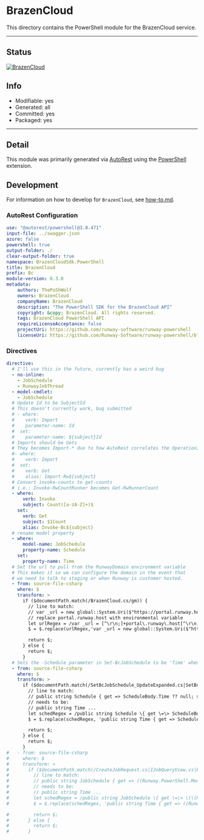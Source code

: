 <!-- region Generated -->
# BrazenCloud
This directory contains the PowerShell module for the BrazenCloud service.

---
## Status
[![BrazenCloud](https://img.shields.io/powershellgallery/v/BrazenCloud.svg?style=flat-square&label=BrazenCloud "BrazenCloud")](https://www.powershellgallery.com/packages/BrazenCloud/)

## Info
- Modifiable: yes
- Generated: all
- Committed: yes
- Packaged: yes

---
## Detail
This module was primarily generated via [AutoRest](https://github.com/Azure/autorest) using the [PowerShell](https://github.com/Azure/autorest.powershell) extension.

## Development
For information on how to develop for `BrazenCloud`, see [how-to.md](how-to.md).
<!-- endregion -->

### AutoRest Configuration

``` yaml
use: "@autorest/powershell@3.0.471"
input-file: ../swagger.json
azure: false
powershell: true
output-folder: ./
clear-output-folder: true
namespace: BrazenCloudSdk.PowerShell
title: BrazenCloud
prefix: Bc
module-version: 0.3.0
metadata:
    authors: ThePoShWolf
    owners: BrazenCloud
    companyName: BrazenCloud
    description: "The PowerShell SDK for the BrazenCloud API"
    copyright: &copy; BrazenCloud. All rights reserved.
    tags: BrazenCloud PowerShell API
    requireLicenseAcceptance: false
    projectUri: https://github.com/runway-software/runway-powershell
    licenseUri: https://github.com/Runway-Software/runway-powershell/blob/main/license.txt
```

### Directives

``` yaml
directive:
  # I'll use this in the future, currently has a weird bug
  - no-inline:
    - JobSchedule
    - RunwayJobThread
  - model-cmdlet:
    - JobSchedule
  # Update Id to be SubjectId
  # This doesn't currently work, bug submitted
  # - where:
  #    verb: Import
  #    parameter-name: Id
  #  set:
  #    parameter-name: ${subject}Id
  # Imports should be Gets
  # They becomes Import-* due to how AutoRest correlates the OperationId to a verb
  #- where:
  #    verb: Import
  #  set:
  #    verb: Get
  #    alias: Import-Rw${subject}
  # Convert invoke-counts to get-counts
  # i.e.: Invoke-RwCountRunner becomes Get-RwRunnerCount
  - where:
      verb: Invoke
      subject: Count([a-zA-Z]+)$
    set:
      verb: Get
      subject: $1Count
      alias: Invoke-Bc${subject}
  # rename model property
  - where:
      model-name: JobSchedule
      property-name: Schedule
    set:
      property-name: Time
  # Set the url to pull from the RunwayDomain environment variable
  # This makes it so we can configure the domain in the event that
  # we need to talk to staging or when Runway is customer hosted.
  - from: source-file-csharp
    where: $
    transform: >
      if ($documentPath.match(/BrazenCloud.cs/gm)) {
        // line to match:
        // var _url = new global::System.Uri($"https://portal.runway.host{pathAndQuery}");
        // replace portal.runway.host with environmental variable
        let urlRegex = /var _url = [^\r\n;]+portal\.runway\.host[^\r\n;]+;/gmi
        $ = $.replace(urlRegex,'var _url = new global::System.Uri($"https://{System.Environment.GetEnvironmentVariable("RunwayDomain")}{pathAndQuery}");');

        return $;
      } else {
        return $;
      }
  # Sets the -Schedule parameter in Set-BcJobSchedule to be 'Time' when it is expanded
  - from: source-file-csharp
    where: $
    transform: >
      if ($documentPath.match(/SetBcJobSchedule_UpdateExpanded.cs|SetBcJobSchedule_UpdateViaIdentityExpanded.cs|CreateJobRequest.cs|IJobQueryView.cs|RunwayJob.cs|NewBcJob_CreateExpanded.cs/gm)) {
        // line to match:
        // public string Schedule { get => ScheduleBody.Time ?? null; set => ScheduleBody.Time = value; }
        // needs to be:
        // public string Time ...
        let schedRegex = /public string Schedule \{ get \=\> ScheduleBody\.Time [^\r\n]+/gmi
        $ = $.replace(schedRegex, 'public string Time { get => ScheduleBody.Time ?? null; set => ScheduleBody.Time = value; }');

        return $;
      } else {
        return $;
      }
#   - from: source-file-csharp
#     where: $
#     transform: >
#       if ($documentPath.match(/CreateJobRequest.cs|IJobQueryView.cs|RunwayJob.cs/gm)) {
#         // line to match:
#         // public string JobSchedule { get => ((Runway.PowerShell.Models.IJobScheduleInternal)Schedule).Time; set => ((Runway.PowerShell.Models.IJobScheduleInternal)Schedule).Time = value ?? null; }
#         // needs to be:
#         // public string Time ...
#         let schedRegex = /public string JobSchedule \{ get \=\> \(\(Runway\.PowerShell\.Models\.IJobScheduleInternal\)Schedule\)\.Time; [^\r\n]+/gmi
#         $ = $.replace(schedRegex, 'public string Time { get => ((Runway.PowerShell.Models.IJobScheduleInternal)Schedule).Time; set => ((Runway.PowerShell.Models.IJobScheduleInternal)Schedule).Time = value ?? null; }');

#         return $;
#       } else {
#         return $;
#       }
```
